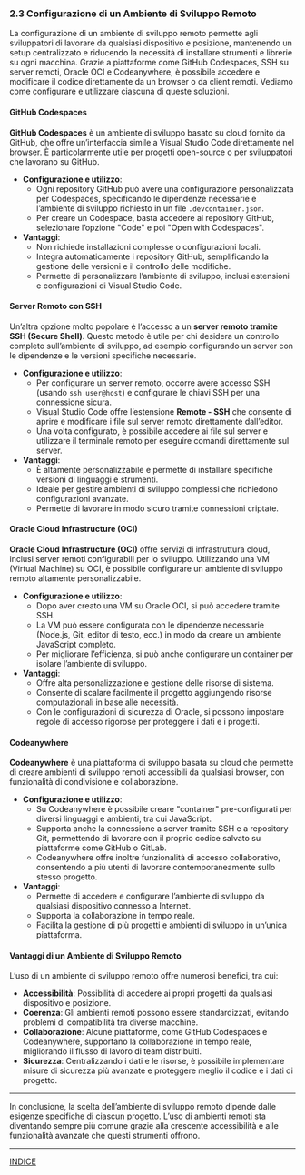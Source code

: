 ### 2.3 Configurazione di un Ambiente di Sviluppo Remoto

La configurazione di un ambiente di sviluppo remoto permette agli sviluppatori di lavorare da qualsiasi dispositivo e posizione, mantenendo un setup centralizzato e riducendo la necessità di installare strumenti e librerie su ogni macchina. Grazie a piattaforme come GitHub Codespaces, SSH su server remoti, Oracle OCI e Codeanywhere, è possibile accedere e modificare il codice direttamente da un browser o da client remoti. Vediamo come configurare e utilizzare ciascuna di queste soluzioni.

#### GitHub Codespaces

**GitHub Codespaces** è un ambiente di sviluppo basato su cloud fornito da GitHub, che offre un’interfaccia simile a Visual Studio Code direttamente nel browser. È particolarmente utile per progetti open-source o per sviluppatori che lavorano su GitHub.

- **Configurazione e utilizzo**:
  - Ogni repository GitHub può avere una configurazione personalizzata per Codespaces, specificando le dipendenze necessarie e l’ambiente di sviluppo richiesto in un file `.devcontainer.json`.
  - Per creare un Codespace, basta accedere al repository GitHub, selezionare l’opzione "Code" e poi "Open with Codespaces".
- **Vantaggi**:
  - Non richiede installazioni complesse o configurazioni locali.
  - Integra automaticamente i repository GitHub, semplificando la gestione delle versioni e il controllo delle modifiche.
  - Permette di personalizzare l’ambiente di sviluppo, inclusi estensioni e configurazioni di Visual Studio Code.

#### Server Remoto con SSH

Un’altra opzione molto popolare è l’accesso a un **server remoto tramite SSH (Secure Shell)**. Questo metodo è utile per chi desidera un controllo completo sull’ambiente di sviluppo, ad esempio configurando un server con le dipendenze e le versioni specifiche necessarie.

- **Configurazione e utilizzo**:
  - Per configurare un server remoto, occorre avere accesso SSH (usando `ssh user@host`) e configurare le chiavi SSH per una connessione sicura.
  - Visual Studio Code offre l’estensione **Remote - SSH** che consente di aprire e modificare i file sul server remoto direttamente dall’editor.
  - Una volta configurato, è possibile accedere ai file sul server e utilizzare il terminale remoto per eseguire comandi direttamente sul server.
- **Vantaggi**:
  - È altamente personalizzabile e permette di installare specifiche versioni di linguaggi e strumenti.
  - Ideale per gestire ambienti di sviluppo complessi che richiedono configurazioni avanzate.
  - Permette di lavorare in modo sicuro tramite connessioni criptate.

#### Oracle Cloud Infrastructure (OCI)

**Oracle Cloud Infrastructure (OCI)** offre servizi di infrastruttura cloud, inclusi server remoti configurabili per lo sviluppo. Utilizzando una VM (Virtual Machine) su OCI, è possibile configurare un ambiente di sviluppo remoto altamente personalizzabile.

- **Configurazione e utilizzo**:
  - Dopo aver creato una VM su Oracle OCI, si può accedere tramite SSH.
  - La VM può essere configurata con le dipendenze necessarie (Node.js, Git, editor di testo, ecc.) in modo da creare un ambiente JavaScript completo.
  - Per migliorare l’efficienza, si può anche configurare un container per isolare l’ambiente di sviluppo.
- **Vantaggi**:
  - Offre alta personalizzazione e gestione delle risorse di sistema.
  - Consente di scalare facilmente il progetto aggiungendo risorse computazionali in base alle necessità.
  - Con le configurazioni di sicurezza di Oracle, si possono impostare regole di accesso rigorose per proteggere i dati e i progetti.

#### Codeanywhere

**Codeanywhere** è una piattaforma di sviluppo basata su cloud che permette di creare ambienti di sviluppo remoti accessibili da qualsiasi browser, con funzionalità di condivisione e collaborazione.

- **Configurazione e utilizzo**:
  - Su Codeanywhere è possibile creare "container" pre-configurati per diversi linguaggi e ambienti, tra cui JavaScript.
  - Supporta anche la connessione a server tramite SSH e a repository Git, permettendo di lavorare con il proprio codice salvato su piattaforme come GitHub o GitLab.
  - Codeanywhere offre inoltre funzionalità di accesso collaborativo, consentendo a più utenti di lavorare contemporaneamente sullo stesso progetto.
- **Vantaggi**:
  - Permette di accedere e configurare l’ambiente di sviluppo da qualsiasi dispositivo connesso a Internet.
  - Supporta la collaborazione in tempo reale.
  - Facilita la gestione di più progetti e ambienti di sviluppo in un’unica piattaforma.

#### Vantaggi di un Ambiente di Sviluppo Remoto

L’uso di un ambiente di sviluppo remoto offre numerosi benefici, tra cui:
- **Accessibilità**: Possibilità di accedere ai propri progetti da qualsiasi dispositivo e posizione.
- **Coerenza**: Gli ambienti remoti possono essere standardizzati, evitando problemi di compatibilità tra diverse macchine.
- **Collaborazione**: Alcune piattaforme, come GitHub Codespaces e Codeanywhere, supportano la collaborazione in tempo reale, migliorando il flusso di lavoro di team distribuiti.
- **Sicurezza**: Centralizzando i dati e le risorse, è possibile implementare misure di sicurezza più avanzate e proteggere meglio il codice e i dati di progetto.

---

In conclusione, la scelta dell’ambiente di sviluppo remoto dipende dalle esigenze specifiche di ciascun progetto. L’uso di ambienti remoti sta diventando sempre più comune grazie alla crescente accessibilità e alle funzionalità avanzate che questi strumenti offrono.

--- 
[INDICE](README.md) 